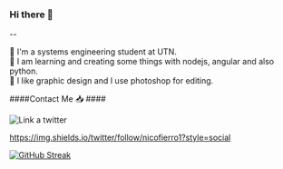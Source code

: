 ### Hi there 👋
--

:large_blue_diamond: I'm a systems engineering student at UTN.  
:large_blue_diamond: I am learning and creating some things with nodejs, angular and also python.  
:large_blue_diamond: I like graphic design and I use photoshop for editing.

####Contact Me :inbox_tray: ####

![Link a twitter](https://img.shields.io/twitter/follow/nicofierro1?style=social)

https://img.shields.io/twitter/follow/nicofierro1?style=social
<!--
**nicolasf96/nicolasf96** is a ✨ _special_ ✨ repository because its `README.md` (this file) appears on your GitHub profile.

Here are some ideas to get you started:

- 🔭 I’m currently working on ...
- 🌱 I’m currently learning ...
- 👯 I’m looking to collaborate on ...
- 🤔 I’m looking for help with ...
- 💬 Ask me about ...
- 📫 How to reach me: ...
- 😄 Pronouns: ...
- ⚡ Fun fact: ...
-->
[![GitHub Streak](https://github-readme-streak-stats.herokuapp.com?user=nicolasf96&theme=vue-dark&date_format=M%20j%5B%2C%20Y%5D)](https://git.io/streak-stats)
